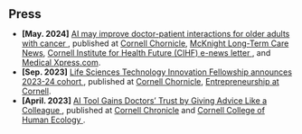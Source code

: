 <h2 id="press" style="margin: 20px 0px 10px;">Press</h2>

<ul>
<li><strong>[May. 2024]</strong> <a href="https://news.cornell.edu/stories/2024/05/ai-may-improve-doctor-patient-interactions-older-adults-cancer"> AI may improve doctor-patient interactions for older adults with cancer </a>, published at <a href="https://news.cornell.edu/stories/2024/05/ai-may-improve-doctor-patient-interactions-older-adults-cancer">Cornell Chornicle</a>, <a href="https://www.mcknights.com/news/report-ai-tool-could-boost-communication-for-older-adults-with-cancer/">McKnight Long-Term Care News</a>, <a href="https://myemail-api.constantcontact.com/CIHF-Spring-News-2024.html?soid=1103201627571&aid=9w07EAOWrt8"> Cornell Institute for Health Future (CIHF) e-news letter </a>, and <a href="https://medicalxpress.com/news/2024-05-ai-doctorpatient-interactions-older-adults.html">Medical Xpress.com</a>.</li>

<li><strong>[Sep. 2023]</strong> <a href="https://news.cornell.edu/stories/2023/09/life-sciences-technology-innovation-fellowship-announces-2023-24-cohort"> Life Sciences Technology Innovation Fellowship announces 2023-24 cohort </a>, published at <a href="https://news.cornell.edu/stories/2023/09/life-sciences-technology-innovation-fellowship-announces-2023-24-cohort">Cornell Chornicle</a>, <a href="https://eship.cornell.edu/life-sciences-technology-innovation-fellowship-cohort-2023/">Entrepreneurship at Cornell</a>.</li>

<li><strong>[April. 2023]</strong> <a href="https://tech.cornell.edu/news/ai-tool-gains-doctors-trust-by-giving-advice-like-a-colleague/"> AI Tool Gains Doctors’ Trust by Giving Advice Like a Colleague </a>, published at <a href="https://news.cornell.edu/stories/2023/04/ai-tool-gains-doctors-trust-giving-advice-colleague">Cornell Chronicle</a> and <a href="https://www.human.cornell.edu/news/imported/2023/05/human-connection-and-collaboration-are-common-threads-faculty-and-students">Cornell College of Human Ecology </a>.</li>

</ul>
